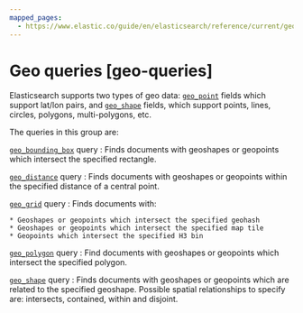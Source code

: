 ```yaml
---
mapped_pages:
  - https://www.elastic.co/guide/en/elasticsearch/reference/current/geo-queries.html
---
```


# Geo queries [geo-queries]

Elasticsearch supports two types of geo data: [`geo_point`](/reference/elasticsearch/mapping-reference/geo-point.md) fields which support lat/lon pairs, and [`geo_shape`](/reference/elasticsearch/mapping-reference/geo-shape.md) fields, which support points, lines, circles, polygons, multi-polygons, etc.

The queries in this group are:

[`geo_bounding_box`](/reference/query-languages/query-dsl-geo-bounding-box-query.md) query
:   Finds documents with geoshapes or geopoints which intersect the specified rectangle.

[`geo_distance`](/reference/query-languages/query-dsl-geo-distance-query.md) query
:   Finds documents with geoshapes or geopoints within the specified distance of a central point.

[`geo_grid`](/reference/query-languages/query-dsl-geo-grid-query.md) query
:   Finds documents with:

    * Geoshapes or geopoints which intersect the specified geohash
    * Geoshapes or geopoints which intersect the specified map tile
    * Geopoints which intersect the specified H3 bin


[`geo_polygon`](/reference/query-languages/query-dsl-geo-polygon-query.md) query
:   Find documents with geoshapes or geopoints which intersect the specified polygon.

[`geo_shape`](/reference/query-languages/query-dsl-geo-shape-query.md) query
:   Finds documents with geoshapes or geopoints which are related to the specified geoshape. Possible spatial relationships to specify are: intersects, contained, within and disjoint.






